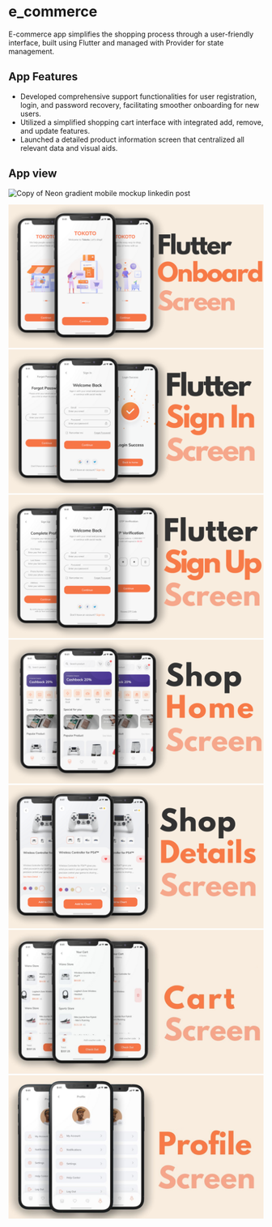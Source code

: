 # e_commerce

E-commerce app simplifies the shopping process through a user-friendly interface, built using Flutter 
and managed with Provider for state management.

## App Features

- Developed comprehensive support functionalities for user registration, login, and password recovery, facilitating smoother onboarding for new users.
- Utilized a simplified shopping cart interface with integrated add, remove, and update features.
- Launched a detailed product information screen that centralized all relevant data and visual aids.


## App view
![Copy of Neon gradient mobile mockup linkedin post ](https://github.com/hassanMetwally/E-commerce/blob/master/images/intro.gif)

![Copy of Neon gradient mobile mockup linkedin post ](https://github.com/hassanMetwally/E-commerce/blob/master/images/1.png)
![Copy of Neon gradient mobile mockup linkedin post ](https://github.com/hassanMetwally/E-commerce/blob/master/images/2.png)
![Copy of Neon gradient mobile mockup linkedin post ](https://github.com/hassanMetwally/E-commerce/blob/master/images/3.png)
![Copy of Neon gradient mobile mockup linkedin post ](https://github.com/hassanMetwally/E-commerce/blob/master/images/4.png)
![Copy of Neon gradient mobile mockup linkedin post ](https://github.com/hassanMetwally/E-commerce/blob/master/images/5.png)
![Copy of Neon gradient mobile mockup linkedin post ](https://github.com/hassanMetwally/E-commerce/blob/master/images/6.jpg)
![Copy of Neon gradient mobile mockup linkedin post ](https://github.com/hassanMetwally/E-commerce/blob/master/images/7.jpg)



